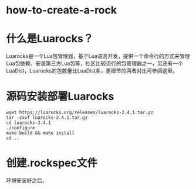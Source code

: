 # how-to-create-a-rock

# 什么是Luarocks？

Luarocks是一个Lua包管理器，基于Lua语言开发，提供一个命令行的方式来管理Lua包依赖、安装第三方Lua包等，社区比较流行的包管理器之一，另还有一个LuaDist，Luarocks的包数量比LuaDist多，更细节的两者对比可参阅这里。

# 源码安装部署Luarocks

```
wget https://luarocks.org/releases/luarocks-2.4.1.tar.gz
tar -zxvf luarocks-2.4.1.tar.gz
cd luarocks-2.4.1
./configure
make build && make install
cd ..
```

# 创建.rockspec文件
环境安装好之后，

#

#
